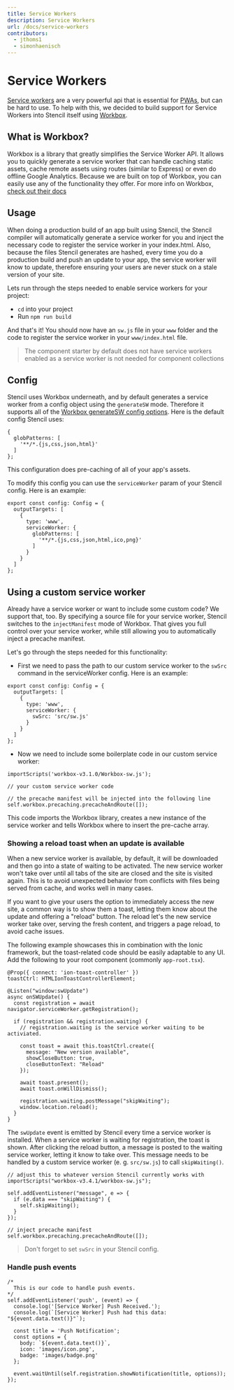 ```yaml
---
title: Service Workers
description: Service Workers
url: /docs/service-workers
contributors:
  - jthoms1
  - simonhaenisch
---
```


# Service Workers

[Service workers](https://developers.google.com/web/fundamentals/getting-started/primers/service-workers) are a very powerful api that is essential for [PWAs](https://blog.ionic.io/what-is-a-progressive-web-app/), but can be hard to use. To help with this, we decided to build support for Service Workers into Stencil itself using [Workbox](https://workboxjs.org/).

## What is Workbox?

Workbox is a library that greatly simplifies the Service Worker API. It allows you to quickly generate a service worker that can handle caching static assets, cache remote assets using routes (similar to Express) or even do offline Google Analytics. Because we are built on top of Workbox, you can easily use any of the functionality they offer. For more info on Workbox, [check out their docs](https://developers.google.com/web/tools/workbox/)

## Usage

When doing a production build of an app built using Stencil, the Stencil compiler will automatically generate a service worker for you and inject the necessary code to register the service worker in your index.html. Also, because the files Stencil generates are hashed, every time you do a production build and push an update to your app, the service worker will know to update, therefore ensuring your users are never stuck on a stale version of your site.

Lets run through the steps needed to enable service workers for your project:

- `cd` into your project
- Run `npm run build`

And that's it! You should now have an `sw.js` file in your `www` folder and the code to register the service worker in your `www/index.html` file.

> The component starter by default does not have service workers enabled as a service worker is not needed for component collections

## Config

Stencil uses Workbox underneath, and by default generates a service worker from a config object using the `generateSW` mode. Therefore it supports all of the [Workbox generateSW config options](https://developers.google.com/web/tools/workbox/modules/workbox-build#full_generatesw_config). Here is the default config Stencil uses:

```tsx
{
  globPatterns: [
    '**/*.{js,css,json,html}'
  ]
};
```

This configuration does pre-caching of all of your app's assets.

To modify this config you can use the `serviceWorker` param of your Stencil config. Here is an example:

```tsx
export const config: Config = {
  outputTargets: [
    {
      type: 'www',
      serviceWorker: {
        globPatterns: [
          '**/*.{js,css,json,html,ico,png}'
        ]
      }
    }
  ]
};
```

## Using a custom service worker

Already have a service worker or want to include some custom code? We support that, too. By specifying a source file for your service worker, Stencil switches to the `injectManifest` mode of Workbox. That gives you full control over your service worker, while still allowing you to automatically inject a precache manifest.

Let's go through the steps needed for this functionality:

- First we need to pass the path to our custom service worker to the `swSrc` command in the serviceWorker config. Here is an example:

```tsx
export const config: Config = {
  outputTargets: [
    {
      type: 'www',
      serviceWorker: {
        swSrc: 'src/sw.js'
      }
    }
  ]
};
```

- Now we need to include some boilerplate code in our custom service worker:

```tsx
importScripts('workbox-v3.1.0/Workbox-sw.js');

// your custom service worker code

// the precache manifest will be injected into the following line
self.workbox.precaching.precacheAndRoute([]);
```

This code imports the Workbox library, creates a new instance of the service worker and tells Workbox where to insert the pre-cache array.

### Showing a reload toast when an update is available

When a new service worker is available, by default, it will be downloaded and then go into a state of waiting to be activated. The new service worker won't take over until all tabs of the site are closed and the site is visited again. This is to avoid unexpected behavior from conflicts with files being served from cache, and works well in many cases.

If you want to give your users the option to immediately access the new site, a common way is to show them a toast, letting them know about the update and offering a "reload" button. The reload let's the new service worker take over, serving the fresh content, and triggers a page reload, to avoid cache issues.

The following example showcases this in combination with the Ionic framework, but the toast-related code should be easily adaptable to any UI. Add the following to your root component (commonly `app-root.tsx`).

```tsx
@Prop({ connect: 'ion-toast-controller' })
toastCtrl: HTMLIonToastControllerElement;

@Listen("window:swUpdate")
async onSWUpdate() {
  const registration = await navigator.serviceWorker.getRegistration();

  if (registration && registration.waiting) {
    // registration.waiting is the service worker waiting to be activiated.

    const toast = await this.toastCtrl.create({
      message: "New version available",
      showCloseButton: true,
      closeButtonText: "Reload"
    });

    await toast.present();
    await toast.onWillDismiss();

    registration.waiting.postMessage("skipWaiting");
    window.location.reload();
  }
}
```

The `swUpdate` event is emitted by Stencil every time a service worker is installed. When a service worker is waiting for registration, the toast is shown. After clicking the reload button, a message is posted to the waiting service worker, letting it know to take over. This message needs to be handled by a custom service worker (e. g. `src/sw.js`) to call `skipWaiting()`.

```tsx
// adjust this to whatever version Stencil currently works with
importScripts("workbox-v3.4.1/workbox-sw.js");

self.addEventListener("message", e => {
  if (e.data === "skipWaiting") {
    self.skipWaiting();
  }
});

// inject precache manifest
self.workbox.precaching.precacheAndRoute([]);
```

> Don't forget to set `swSrc` in your Stencil config.

### Handle push events

```tsx
/*
  This is our code to handle push events.
*/
self.addEventListener('push', (event) => {
  console.log('[Service Worker] Push Received.');
  console.log(`[Service Worker] Push had this data: "${event.data.text()}"`);

  const title = 'Push Notification';
  const options = {
    body: `${event.data.text()}`,
    icon: 'images/icon.png',
    badge: 'images/badge.png'
  };

  event.waitUntil(self.registration.showNotification(title, options));
});
```
